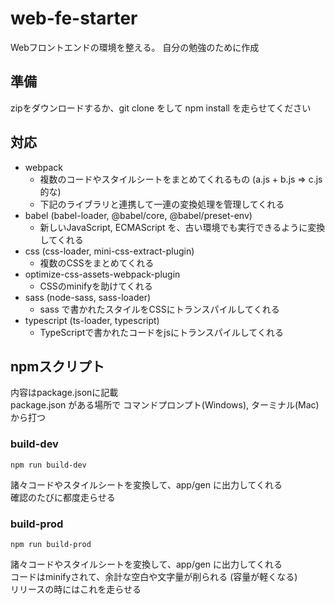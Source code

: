 # web-fe-starter

Webフロントエンドの環境を整える。
自分の勉強のために作成

## 準備
zipをダウンロードするか、git clone をして npm install を走らせてください

## 対応
- webpack
  - 複数のコードやスタイルシートをまとめてくれるもの (a.js + b.js => c.js 的な)
  - 下記のライブラリと連携して一連の変換処理を管理してくれる
- babel (babel-loader, @babel/core, @babel/preset-env)
  - 新しいJavaScript, ECMAScript を、古い環境でも実行できるように変換してくれる
- css (css-loader, mini-css-extract-plugin)
  - 複数のCSSをまとめてくれる
- optimize-css-assets-webpack-plugin
  - CSSのminifyを助けてくれる
- sass (node-sass, sass-loader)
  - sass で書かれたスタイルをCSSにトランスパイルしてくれる
- typescript (ts-loader, typescript)
  - TypeScriptで書かれたコードをjsにトランスパイルしてくれる
  
## npmスクリプト
内容はpackage.jsonに記載  
package.json がある場所で 
コマンドプロンプト(Windows), ターミナル(Mac) から打つ

### build-dev
```shell
npm run build-dev
```

諸々コードやスタイルシートを変換して、app/gen に出力してくれる  
確認のたびに都度走らせる

### build-prod
```shell
npm run build-prod
```

諸々コードやスタイルシートを変換して、app/gen に出力してくれる  
コードはminifyされて、余計な空白や文字量が削られる (容量が軽くなる)  
リリースの時にはこれを走らせる
